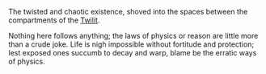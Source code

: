 ---
---

The twisted and chaotic existence, shoved into the spaces between the compartments of the [Twilit](Twilit.md). 

Nothing here follows anything; the laws of physics or reason are little more than a crude joke. 
Life is nigh impossible without fortitude and protection; lest exposed ones succumb to decay and warp, blame be the erratic ways of physics. 
